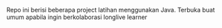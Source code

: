 Repo ini berisi beberapa project latihan menggunakan Java. Terbuka buat umum apabila ingin berkolaborasi
longlive learner
